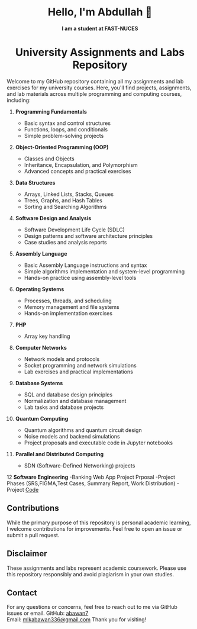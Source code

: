 <h1 align="center">
  Hello, I'm Abdullah 👋
</h1>
<p align="center">
  <strong>I am a student at FAST-NUCES</strong>
</p>

<div align="center">

# University Assignments and Labs Repository
</div>

Welcome to my GitHub repository containing all my assignments and lab exercises for my university courses. Here, you'll find projects, assignments, and lab materials across multiple programming and computing courses, including:

1. **Programming Fundamentals**
    - Basic syntax and control structures
    - Functions, loops, and conditionals
    - Simple problem-solving projects

2. **Object-Oriented Programming (OOP)**
    - Classes and Objects
    - Inheritance, Encapsulation, and Polymorphism
    - Advanced concepts and practical exercises

3. **Data Structures**
    - Arrays, Linked Lists, Stacks, Queues
    - Trees, Graphs, and Hash Tables
    - Sorting and Searching Algorithms

4. **Software Design and Analysis**
    - Software Development Life Cycle (SDLC)
    - Design patterns and software architecture principles
    - Case studies and analysis reports

5. **Assembly Language**
    - Basic Assembly Language instructions and syntax
    - Simple algorithms implementation and system-level programming
    - Hands-on practice using assembly-level tools

6. **Operating Systems**
    - Processes, threads, and scheduling
    - Memory management and file systems
    - Hands-on implementation exercises

7. **PHP**
    - Array key handling

8. **Computer Networks**
    - Network models and protocols
    - Socket programming and network simulations
    - Lab exercises and practical implementations

9. **Database Systems**
    - SQL and database design principles
    - Normalization and database management
    - Lab tasks and database projects
    
10. **Quantum Computing**
    - Quantum algorithms and quantum circuit design
    - Noise models and backend simulations
    - Project proposals and executable code in Jupyter notebooks
    
11. **Parallel and Distributed Computing**
    - SDN (Software-Defined Networking) projects
    
12 **Software Engineering**
    -Banking Web App Project Prposal
    -Project Phases (SRS,FIGMA,Test Cases, Summary Report, Work Distribution)
    -Project [Code](https://github.com/abawan7/banking-web-app)
    
## Contributions
While the primary purpose of this repository is personal academic learning, I welcome contributions for improvements. Feel free to open an issue or submit a pull request.

## Disclaimer
These assignments and labs represent academic coursework. Please use this repository responsibly and avoid plagiarism in your own studies.

## Contact
For any questions or concerns, feel free to reach out to me via GitHub issues or email.
GitHub: [abawan7](https://github.com/abawan7)  
Email: [mlkabawan336@gmail.com](mailto:mlkabawan336@gmail.com)
Thank you for visiting!
